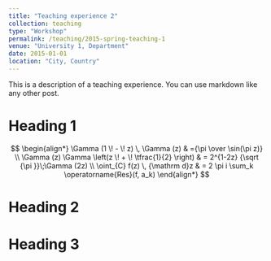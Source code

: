 ```yaml
---
title: "Teaching experience 2"
collection: teaching
type: "Workshop"
permalink: /teaching/2015-spring-teaching-1
venue: "University 1, Department"
date: 2015-01-01
location: "City, Country"
---
```


This is a description of a teaching experience. You can use markdown like any other post.

Heading 1
======

$$
\begin{align*}
                \Gamma (1 \! - \! z) \, \Gamma (z) 
                & ={\pi  \over \sin(\pi z)} \\
                \Gamma (z) \Gamma \left(z \! + \! \tfrac{1}{2} \right)
                & = 2^{1-2z} {\sqrt {\pi }}\;\Gamma (2z) \\
                \oint_{C} f(z) \, {\mathrm d}z
                & = 2 \pi i \sum_k \operatorname{Res}(f, a_k)
\end{align*}
$$
              
Heading 2
======

Heading 3
======
